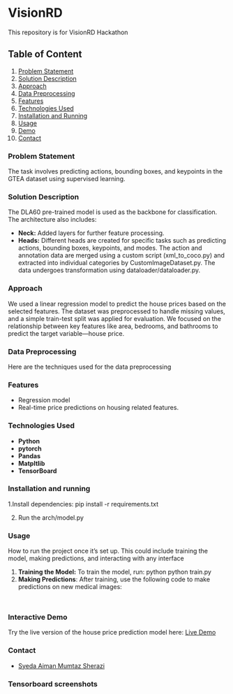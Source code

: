 # VisionRD
This repository is for VisionRD Hackathon

## Table of Content
1. [Problem Statement](#ProblemStatement)
2. [Solution Description](#SolutionDescription)
3. [Approach](#Approach)
4. [Data Preprocessing](#DataPreprocessing)
5. [Features](#Features)
6. [Technologies Used](#TechnologiesUsed)
7. [Installation and Running](#installationandrunning)
8. [Usage](#Usage)
9. [Demo](#InteractiveDemo)
10. [Contact](#Contact)
   
   

### Problem Statement
The task involves predicting actions, bounding boxes, and keypoints in the GTEA dataset using supervised learning.


### Solution Description
The DLA60 pre-trained model is used as the backbone for classification. The architecture also includes:
- **Neck:** Added layers for further feature processing.
- **Heads:** Different heads are created for specific tasks such as predicting actions, bounding boxes, keypoints, and modes.
The action and annotation data are merged using a custom script (xml_to_coco.py) and extracted into individual categories by CustomImageDataset.py. The data undergoes transformation using dataloader/dataloader.py.


### Approach
We used a linear regression model to predict the house prices based on the selected features. The dataset was preprocessed to handle missing values, and a simple train-test split was applied for evaluation. We focused on the relationship between key features like area, bedrooms, and bathrooms to predict the target variable—house price.

### Data Preprocessing
Here are the techniques used for the data preprocessing

### Features
- Regression model
- Real-time price predictions on housing related features.

### Technologies Used

- **Python**
- **pytorch**
- **Pandas**
- **Matpltlib**
- **TensorBoard**

### Installation and running
1.Install dependencies:
   pip install -r requirements.txt
   
2. Run the arch/model.py 
   

### Usage
How to run the project once it’s set up. This could include training the model, making predictions, and interacting with any interface
1. **Training the Model:**
      To train the model, run:
       python
      python train.py 
2. **Making Predictions**: After training, use the following code to make predictions on new medical images:
      ```import pandas as pd
      

### Interactive Demo
Try the live version of the house price prediction model here: 
[Live Demo](https://example.com)

### Contact
- [Syeda Aiman Mumtaz Sherazi](mailto:aimanmumtaz27@gmail.com)
  
### Tensorboard screenshots 


